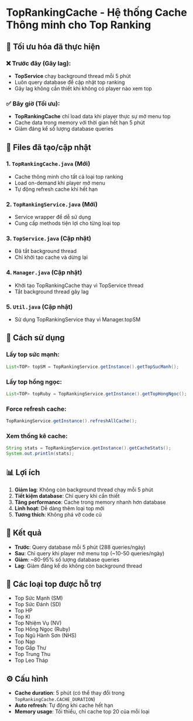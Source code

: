 # TopRankingCache - Hệ thống Cache Thông minh cho Top Ranking

## 🚀 Tối ưu hóa đã thực hiện

### ❌ Trước đây (Gây lag):
- **TopService** chạy background thread mỗi 5 phút
- Luôn query database để cập nhật top ranking
- Gây lag không cần thiết khi không có player nào xem top

### ✅ Bây giờ (Tối ưu):
- **TopRankingCache** chỉ load data khi player thực sự mở menu top
- Cache data trong memory với thời gian hết hạn 5 phút
- Giảm đáng kể số lượng database queries

## 📁 Files đã tạo/cập nhật

### 1. `TopRankingCache.java` (Mới)
- Cache thông minh cho tất cả loại top ranking
- Load on-demand khi player mở menu
- Tự động refresh cache khi hết hạn

### 2. `TopRankingService.java` (Mới)  
- Service wrapper để dễ sử dụng
- Cung cấp methods tiện lợi cho từng loại top

### 3. `TopService.java` (Cập nhật)
- Đã tắt background thread
- Chỉ khởi tạo cache và dừng lại

### 4. `Manager.java` (Cập nhật)
- Khởi tạo TopRankingCache thay vì TopService thread
- Tắt background thread gây lag

### 5. `Util.java` (Cập nhật)
- Sử dụng TopRankingService thay vì Manager.topSM

## 🔧 Cách sử dụng

### Lấy top sức mạnh:
```java
List<TOP> topSM = TopRankingService.getInstance().getTopSucManh();
```

### Lấy top hồng ngọc:
```java
List<TOP> topRuby = TopRankingService.getInstance().getTopHongNgoc();
```

### Force refresh cache:
```java
TopRankingService.getInstance().refreshAllCache();
```

### Xem thống kê cache:
```java
String stats = TopRankingService.getInstance().getCacheStats();
System.out.println(stats);
```

## 📊 Lợi ích

1. **Giảm lag**: Không còn background thread chạy mỗi 5 phút
2. **Tiết kiệm database**: Chỉ query khi cần thiết
3. **Tăng performance**: Cache trong memory nhanh hơn database
4. **Linh hoạt**: Dễ dàng thêm loại top mới
5. **Tương thích**: Không phá vỡ code cũ

## 🎯 Kết quả

- **Trước**: Query database mỗi 5 phút (288 queries/ngày)
- **Sau**: Chỉ query khi player mở menu top (~10-50 queries/ngày)
- **Giảm**: ~80-95% số lượng database queries
- **Lag**: Giảm đáng kể do không còn background thread

## 🔄 Các loại top được hỗ trợ

- Top Sức Mạnh (SM)
- Top Sức Đánh (SD) 
- Top HP
- Top KI
- Top Nhiệm Vụ (NV)
- Top Hồng Ngọc (Ruby)
- Top Ngũ Hành Sơn (NHS)
- Top Nạp
- Top Gấp Thư
- Top Trung Thu
- Top Leo Tháp

## ⚙️ Cấu hình

- **Cache duration**: 5 phút (có thể thay đổi trong `TopRankingCache.CACHE_DURATION`)
- **Auto refresh**: Tự động khi cache hết hạn
- **Memory usage**: Tối thiểu, chỉ cache top 20 của mỗi loại
